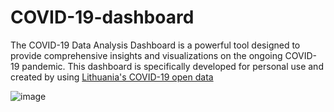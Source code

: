 # COVID-19-dashboard

The COVID-19 Data Analysis Dashboard is a powerful tool designed to provide comprehensive insights and visualizations on the ongoing COVID-19 pandemic. This dashboard is specifically developed for personal use and created by using [Lithuania's COVID-19 open data](https://data.gov.lt/dataset/covid-19-duomenys?lang=en)

![image](https://github.com/DataAIchemist/COVID-19-dashboard/assets/68922285/3e8624f5-512d-48c3-a0b0-a2bbc18dcf61)
